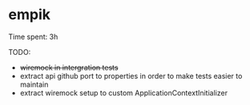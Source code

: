 # empik
Time spent: 3h

TODO:
- ~~wiremock in intergration tests~~
- extract api github port to properties in order to make tests easier to maintain
- extract wiremock setup to custom ApplicationContextInitializer   